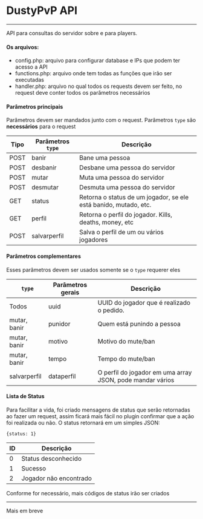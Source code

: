 # DustyPvP API
----
API para consultas do servidor sobre e para players.


#### Os arquivos:

  - config.php: arquivo para configurar database e IPs que podem ter acesso a API
  - functions.php: arquivo onde tem todas as funções que irão ser executadas
  - handler.php: arquivo no qual todos os requests devem ser feito, no request deve conter todos os parâmetros necessários

#### Parâmetros principais
Parâmetros devem ser mandados junto com o request. Parâmetros ``type`` são **necessários** para o request

| Tipo | Parâmetros ``type`` | Descrição                                                        |
|------|---------------------|------------------------------------------------------------------|
| POST | banir               | Bane uma pessoa                                                  |
| POST | desbanir            | Desbane uma pessoa do servidor                                   |
| POST | mutar               | Muta uma pessoa do servidor                                      |
| POST | desmutar            | Desmuta uma pessoa do servidor                                   |
| GET  | status              | Retorna o status de um jogador, se ele está banido, mutado, etc. |
| GET  | perfil              | Retorna o perfil do jogador. Kills, deaths, money, etc           |
| POST | salvarperfil        | Salva o perfil de um ou vários jogadores                         |

#### Parâmetros complementares
Esses parâmetros devem ser usados somente se o ``type`` requerer eles

| `` type``    | Parâmetros gerais | Descrição                                                 |
|--------------|-------------------|-----------------------------------------------------------|
| Todos        | uuid              | UUID do jogador que é realizado o pedido.                 |
| mutar, banir | punidor           | Quem está punindo a pessoa                                |
| mutar, banir | motivo            | Motivo do mute/ban                                        |
| mutar, banir | tempo             | Tempo do mute/ban                                         |
| salvarperfil | dataperfil        | O perfil do jogador em uma array JSON, pode mandar vários |

#### Lista de Status
Para facilitar a vida, foi criado mensagens de status que serão retornadas ao fazer um request, assim ficará mais fácil no plugin confirmar que a ação foi realizada ou não.
O status retornará em um simples JSON:

``
{status: 1}
``

| ID | Descrição              |
|----|------------------------|
| 0  | Status desconhecido    |
| 1  | Sucesso                |
| 2  | Jogador não encontrado |

Conforme for necessário, mais códigos de status irão ser criados

-----

Mais em breve
